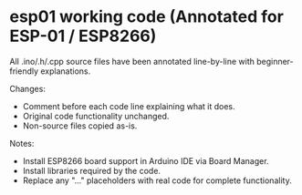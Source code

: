 # esp01 working code (Annotated for ESP-01 / ESP8266)

All .ino/.h/.cpp source files have been annotated line-by-line with beginner-friendly explanations.

Changes:
- Comment before each code line explaining what it does.
- Original code functionality unchanged.
- Non-source files copied as-is.

Notes:
- Install ESP8266 board support in Arduino IDE via Board Manager.
- Install libraries required by the code.
- Replace any "..." placeholders with real code for complete functionality.
